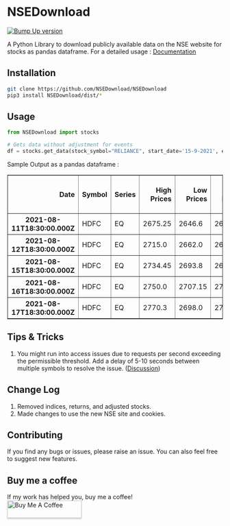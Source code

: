 # **NSEDownload** #

[![Bump Up version](https://github.com/NSEDownload/NSEDownload/actions/workflows/Bump.yaml/badge.svg)](https://github.com/NSEDownload/NSEDownload/actions/workflows/Bump.yaml)

A Python Library to download publicly available data on the NSE website for stocks as pandas dataframe.
For a detailed usage : <a href="https://nsedownload.github.io/NSEDownload/">Documentation</a>

## **Installation** ##

```bash
git clone https://github.com/NSEDownload/NSEDownload
pip3 install NSEDownload/dist/*
```

## **Usage** ##

```python
from NSEDownload import stocks

# Gets data without adjustment for events
df = stocks.get_data(stock_symbol="RELIANCE", start_date='15-9-2021', end_date='1-10-2021')
```

Sample Output as a pandas dataframe :

<table border="1" class="dataframe">
  <thead>
    <tr style="text-align: right;">
      <th>Date</th>
      <th>Symbol</th>
      <th>Series</th>
      <th>High Prices</th>
      <th>Low Prices</th>
      <th>Open Prices</th>
      <th>Close Prices</th>
      <th>Last Prices</th>
      <th>Prec Close Price</th>
      <th>Total Traded Quantity</th>
      <th>Total Traded Value</th>
      <th>52 Week High Price</th>
      <th>52 Week Low Price</th>
    </tr>
  </thead>
  <tbody>
    <tr>
      <th>2021-08-11T18:30:00.000Z</th>
      <td>HDFC</td>
      <td>EQ</td>
      <td>2675.25</td>
      <td>2646.6</td>
      <td>2656.6</td>
      <td>2668.75</td>
      <td>2666.0</td>
      <td>2658.5</td>
      <td>1702479</td>
      <td>4532596291.9</td>
      <td>2896</td>
      <td>1623</td>
    </tr>
    <tr>
      <th>2021-08-12T18:30:00.000Z</th>
      <td>HDFC</td>
      <td>EQ</td>
      <td>2715.0</td>
      <td>2662.0</td>
      <td>2662.0</td>
      <td>2704.15</td>
      <td>2702.1</td>
      <td>2668.75</td>
      <td>3248615</td>
      <td>8774705017.55</td>
      <td>2896</td>
      <td>1623</td>
    </tr>
    <tr>
      <th>2021-08-15T18:30:00.000Z</th>
      <td>HDFC</td>
      <td>EQ</td>
      <td>2734.45</td>
      <td>2693.8</td>
      <td>2696.8</td>
      <td>2731.15</td>
      <td>2732.7</td>
      <td>2704.15</td>
      <td>2465887</td>
      <td>6709996706.95</td>
      <td>2896</td>
      <td>1623</td>
    </tr>
    <tr>
      <th>2021-08-16T18:30:00.000Z</th>
      <td>HDFC</td>
      <td>EQ</td>
      <td>2750.0</td>
      <td>2707.15</td>
      <td>2729.95</td>
      <td>2738.4</td>
      <td>2745.6</td>
      <td>2731.15</td>
      <td>2795510</td>
      <td>7620988084.3</td>
      <td>2896</td>
      <td>1623</td>
    </tr>
    <tr>
      <th>2021-08-17T18:30:00.000Z</th>
      <td>HDFC</td>
      <td>EQ</td>
      <td>2770.3</td>
      <td>2698.0</td>
      <td>2750.0</td>
      <td>2710.75</td>
      <td>2710.0</td>
      <td>2738.4</td>
      <td>2501410</td>
      <td>6828940469.75</td>
      <td>2896</td>
      <td>1623</td>
    </tr>
  </tbody>
</table>

## **Tips & Tricks** ##
1. You might run into access issues due to requests per second exceeding the permissible threshold. Add a delay of 5-10 seconds between multiple symbols to resolve the issue. ([Discussion](https://github.com/NSEDownload/NSEDownload/issues#issuecomment-1699721241))

## **Change Log** ##

1. Removed indices, returns, and adjusted stocks.
2. Made changes to use the new NSE site and cookies.

## **Contributing** ##

If you find any bugs or issues, please raise an issue. You can also feel free to suggest new features.

## **Buy me a coffee** ##

If my work has helped you, buy me a coffee!
<br>
<a href="https://www.buymeacoffee.com/jinit" target="_blank"><img src="https://www.buymeacoffee.com/assets/img/custom_images/orange_img.png" alt="Buy Me A Coffee" style="height: 41px !important;width: 174px !important;box-shadow: 0px 3px 2px 0px rgba(190, 190, 190, 0.5) !important;-webkit-box-shadow: 0px 3px 2px 0px rgba(190, 190, 190, 0.5) !important;" ></a>
